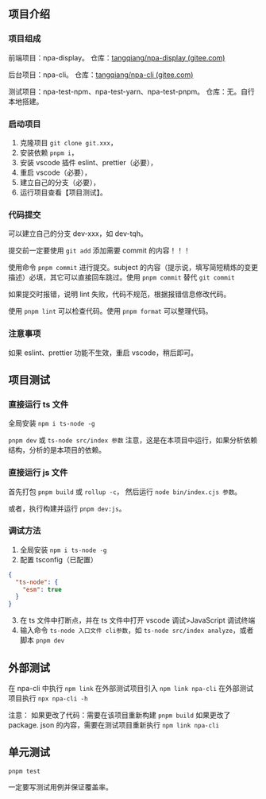 ## 项目介绍

### 项目组成

前端项目：npa-display。
仓库：[tangqiang/npa-display (gitee.com)](https://gitee.com/tangqiangitee/npa-display)

后台项目：npa-cli。
仓库：[tangqiang/npa-cli (gitee.com)](https://gitee.com/tangqiangitee/npa-cli)

测试项目：npa-test-npm、npa-test-yarn、npa-test-pnpm。
仓库：无。自行本地搭建。



### 启动项目

1. 克隆项目 `git clone git.xxx`，
2. 安装依赖 `pnpm i`，
3. 安装 vscode 插件 eslint、prettier（必要），
4. 重启 vscode（必要），
5. 建立自己的分支（必要），
6. 运行项目查看【项目测试】。



### 代码提交

可以建立自己的分支 dev-xxx，如 dev-tqh。

提交前一定要使用 `git add` 添加需要 commit 的内容！！！

使用命令 `pnpm commit` 进行提交。subject 的内容（提示说，填写简短精炼的变更描述）必填，其它可以直接回车跳过。使用 `pnpm commit` 替代 `git commit`

如果提交时报错，说明 lint 失败，代码不规范，根据报错信息修改代码。

使用 `pnpm lint` 可以检查代码。使用 `pnpm format` 可以整理代码。



### 注意事项

如果 eslint、prettier 功能不生效，重启 vscode，稍后即可。



## 项目测试

### 直接运行 ts 文件

全局安装 `npm i ts-node -g`

`pnpm dev` 或 `ts-node src/index 参数`
注意，这是在本项目中运行，如果分析依赖结构，分析的是本项目的依赖。



### 直接运行 js 文件

首先打包 `pnpm build` 或 `rollup -c`，
然后运行 `node bin/index.cjs 参数`。

或者，执行构建并运行 `pnpm dev:js`。



### 调试方法

1. 全局安装 `npm i ts-node -g`
2. 配置 tsconfig（已配置）

```json
{
  "ts-node": {
    "esm": true
  }
}
```

3. 在 ts 文件中打断点，并在 ts 文件中打开 vscode 调试>JavaScript 调试终端
4. 输入命令 `ts-node 入口文件 cli参数`，如 `ts-node src/index analyze`，或者脚本 `pnpm dev`



## 外部测试

在 npa-cli 中执行 `npm link`
在外部测试项目引入 `npm link npa-cli`
在外部测试项目执行 `npx npa-cli -h`

注意：
如果更改了代码：需要在该项目重新构建 `pnpm build`
如果更改了 package. json 的内容，需要在测试项目重新执行 `npm link npa-cli`



## 单元测试

`pnpm test`

一定要写测试用例并保证覆盖率。